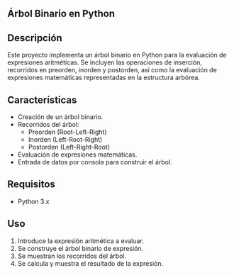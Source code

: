 ## Árbol Binario en Python

## Descripción

Este proyecto implementa un árbol binario en Python para la evaluación de expresiones aritméticas. Se incluyen las operaciones de inserción, recorridos en preorden, inorden y postorden, así como la evaluación de expresiones matemáticas representadas en la estructura arbórea.

## Características

- Creación de un árbol binario.
- Recorridos del árbol:
    - Preorden (Root-Left-Right)
    - Inorden (Left-Root-Right)
    - Postorden (Left-Right-Root)
- Evaluación de expresiones matemáticas.
- Entrada de datos por consola para construir el árbol.

## Requisitos
- Python 3.x

## Uso

1. Introduce la expresión aritmética a evaluar.
2. Se construye el árbol binario de expresión.
3. Se muestran los recorridos del árbol.
4. Se calcula y muestra el resultado de la expresión.